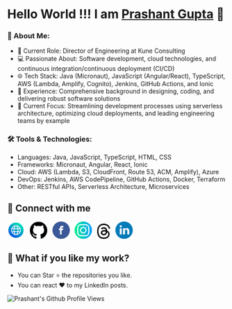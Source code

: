 # Hello World !!! I am [Prashant Gupta](https://github.com/prashantcodecraft) 👋

### 🌟 About Me:

* 🔭 Current Role: Director of Engineering at Kune Consulting
* 💻 Passionate About: Software development, cloud technologies, and continuous integration/continuous deployment (CI/CD)
* 🌐 Tech Stack: Java (Micronaut), JavaScript (Angular/React), TypeScript, AWS (Lambda, Amplify, Cognito), Jenkins, GitHub Actions, and Ionic
* 🚀 Experience: Comprehensive background in designing, coding, and delivering robust software solutions
* 🎯 Current Focus: Streamlining development processes using serverless architecture, optimizing cloud deployments, and leading engineering teams by example

### 🛠️ Tools & Technologies:

<ul>
<li>Languages: Java, JavaScript, TypeScript, HTML, CSS</li>
<li>Frameworks: Micronaut, Angular, React, Ionic</li>
<li>Cloud: AWS (Lambda, S3, CloudFront, Route 53, ACM, Amplify), Azure</li>
<li>DevOps: Jenkins, AWS CodePipeline, GitHub Actions, Docker, Terraform</li>
<li>Other: RESTful APIs, Serverless Architecture, Microservices</li>
</ul>

## 🤝 Connect with me

<a href="https://prashantcodecraft.com"><img src="https://github.com/prashantcodecraft/prashantcodecraft/blob/main/assets/logo/social/website.png" width="40" /></a>
&nbsp;
<a href="https://github.com/prashantcodecraft"><img src="https://github.com/prashantcodecraft/prashantcodecraft/blob/main/assets/logo/social/github.png" width="40" /></a>
&nbsp;
<a href="https://www.facebook.com/prashantcodecraft"><img src="https://github.com/prashantcodecraft/prashantcodecraft/blob/main/assets/logo/social/facebook.png" width="40" /></a>
&nbsp;
<a href="https://www.instagram.com/prashantcodecraft"><img src="https://github.com/prashantcodecraft/prashantcodecraft/blob/main/assets/logo/social/instagram.png" width="40" /></a>
&nbsp;
<a href="https://www.threads.net/prashantcodecraft"><img src="https://github.com/prashantcodecraft/prashantcodecraft/blob/main/assets/logo/social/thread.png" width="30" /></a>
&nbsp;
<a href="https://www.linkedin.com/in/prashantcodecraft"><img src="https://github.com/prashantcodecraft/prashantcodecraft/blob/main/assets/logo/social/linkedin.png" width="40" /></a>
&nbsp;

## 🤩 What if you like my work?
<ul>
  <li>You can Star ⭐ the repositories you like.</li>
  <li>You can react ❤️ to my LinkedIn posts.</li>
</ul>

![Prashant's Github Profile Views](https://komarev.com/ghpvc/?username=prashantcodecraft&color=blueviolet)
